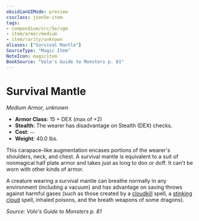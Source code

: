 ```yaml
---
obsidianUIMode: preview
cssclass: json5e-item
tags:
- compendium/src/5e/vgm
- item/armor/medium
- item/rarity/unknown
aliases: ["Survival Mantle"]
SourceType: "Magic Item"
NoteIcon: magicitem
BookSource: "Volo's Guide to Monsters p. 81"
---
```

# Survival Mantle
*Medium Armor, unknown*  

- **Armor Class**: 15 + DEX (max of +2)
- **Stealth**: The wearer has disadvantage on Stealth (DEX) checks.
- **Cost**: ⏤
- **Weight**: 40.0 lbs.

This carapace-like augmentation encases portions of the wearer's shoulders, neck, and chest. A survival mantle is equivalent to a suit of nonmagical half plate armor and takes just as long to don or doff. It can't be worn with other kinds of armor.

A creature wearing a survival mantle can breathe normally in any environment (including a vacuum) and has advantage on saving throws against harmful gases (such as those created by a [cloudkill](/2-Mechanics/CLI/spells/cloudkill.md) spell, a [stinking cloud](/2-Mechanics/CLI/spells/stinking-cloud.md) spell, inhaled poisons, and the breath weapons of some dragons).

*Source: Volo's Guide to Monsters p. 81*